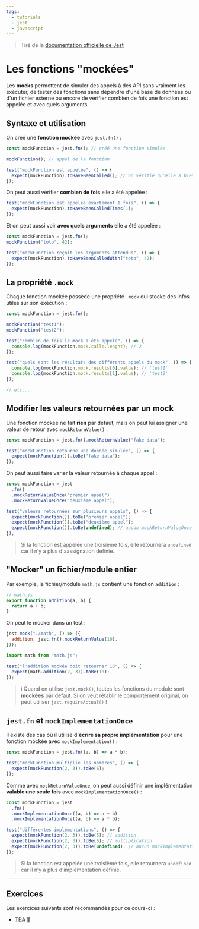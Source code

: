```yaml
---
tags:
  - tutorials
  - jest
  - javascript
---
```


> Tiré de la [documentation officielle de Jest](https://archive.jestjs.io/docs/en/mock-functions)

# Les fonctions "mockées"

Les **mocks** permettent de simuler des appels à des API sans vraiment les exécuter, de tester des fonctions sans dépendre d'une base de données ou d'un fichier externe ou encore de vérifier combien de fois une fonction est appelée et avec quels arguments.

## Syntaxe et utilisation

On créé une **fonction mockée** avec `jest.fn()` :

```javascript
const mockFunction = jest.fn(); // créé une fonction simulée

mockFunction(); // appel de la fonction

test("mockFunction est appelée", () => {
  expect(mockFunction).toHaveBeenCalled(); // on vérifie qu'elle a bien été appelée
});
```

On peut aussi vérifier **combien de fois** elle a été appelée :

```javascript
test("mockFunction est appelée exactement 1 fois", () => {
  expect(mockFunction).toHaveBeenCalledTimes(1);
});
```

Et on peut aussi voir **avec quels arguments** elle a été appelée :

```javascript
const mockFunction = jest.fn();
mockFunction("toto", 42);

test("mockFunction reçoit les arguments attendus", () => {
  expect(mockFunction).toHaveBeenCalledWith("toto", 42);
});
```

## La propriété `.mock`

Chaque fonction mockée possède une propriété `.mock` qui stocke des infos utiles sur son exécution :

```javascript
const mockFunction = jest.fn();

mockFunction("test1");
mockFunction("test2");

test("combien de fois le mock a été appelé", () => {
  console.log(mockFunction.mock.calls.lenght); // 2
});

test("quels sont les résultats des différents appels du mock", () => {
  console.log(mockFunction.mock.results[0].value); // 'test1'
  console.log(mockFunction.mock.results[1].value); // 'test2'
});

// etc...
```

## Modifier les valeurs retournées par un mock

Une fonction mockée ne fait **rien** par défaut, mais on peut lui assigner une valeur de retour avec `mockReturnValue()` :

```javascript
const mockFunction = jest.fn().mockReturnValue("fake data");

test("mockFunction retourne une donnée simulée", () => {
  expect(mockFunction()).toBe("fake data");
});
```

On peut aussi faire varier la valeur retournée à chaque appel :

```javascript
const mockFunction = jest
  .fn()
  .mockReturnValueOnce("premier appel")
  .mockReturnValueOnce("deuxième appel");

test("valeurs retournées sur plusieurs appels", () => {
  expect(mockFunction()).toBe("premier appel");
  expect(mockFunction()).toBe("deuxième appel");
  expect(mockFunction()).toBe(undefined); // aucun mockReturnValueOnce restant !
});
```

> Si la fonction est appelée une troisième fois, elle retournera `undefined` car il n’y a plus d'aassignation définie.

## "Mocker" un fichier/module entier

Par exemple, le fichier/module `math.js` contient une fonction `addition` :

```javascript
// math.js
export function addition(a, b) {
  return a + b;
}
```

On peut le mocker dans un test :

```javascript
jest.mock("./math", () => ({
  addition: jest.fn().mockReturnValue(10),
}));

import math from "math.js";

test("l'addition mockée doit retourner 10", () => {
  expect(math.addition(2, 3)).toBe(10);
});
```

> ℹ️ Quand on utilise `jest.mock()`, toutes les fonctions du module sont **mockées** par défaut. Si on veut rétablir le comportement original, on peut utiliser `jest.requireActual()` !

## `jest.fn` et `mockImplementationOnce`

Il existe des cas où il utilise d'**écrire sa propre implémentation** pour une fonction mockée avec `mockImplementation()` :

```javascript
const mockFunction = jest.fn((a, b) => a * b);

test("mockFunction multiplie les nombres", () => {
  expect(mockFunction(2, 3)).toBe(6);
});
```

Comme avec `mockReturnValueOnce`, on peut aussi définir une implémentation **valable une seule fois** avec `mockImplementationOnce()` :

```javascript
const mockFunction = jest
  .fn()
  .mockImplementationOnce((a, b) => a + b)
  .mockImplementationOnce((a, b) => a * b);

test("différentes implémentations", () => {
  expect(mockFunction(2, 3)).toBe(5); // addition
  expect(mockFunction(2, 3)).toBe(6); // multiplication
  expect(mockFunction(2, 3)).toBe(undefined); // aucun mockImplementationOnce restant !
});
```

> Si la fonction est appelée une troisième fois, elle retournera `undefined` car il n’y a plus d’implémentation définie.

---

## Exercices

Les exercices suivants sont recommandés pour ce cours-ci :

- [TBA](#) 🚧
